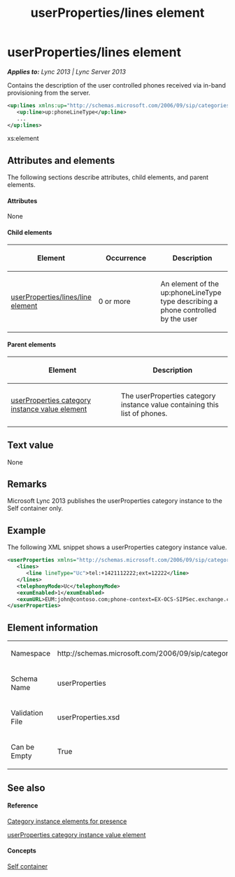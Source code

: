 ﻿---
title: userProperties/lines element
TOCTitle: userProperties/lines element
ms:assetid: 4489d5ee-7ac3-4851-9ec4-06d62b3e6fc8
ms:mtpsurl: https://msdn.microsoft.com/en-us/library/Dn438970(v=office.15)
ms:contentKeyID: 57094015
ms.date: 07/24/2014
mtps_version: v=office.15
dev_langs:
- xml
---

# userProperties/lines element


_**Applies to:** Lync 2013 | Lync Server 2013_

Contains the description of the user controlled phones received via in-band provisioning from the server.

``` xml
<up:lines xmlns:up="http://schemas.microsoft.com/2006/09/sip/categories" >
   <up:line>up:phoneLineType</up:line>
   ...
</up:lines>
```

xs:element

## Attributes and elements

The following sections describe attributes, child elements, and parent elements.

#### Attributes

None

#### Child elements

<table>
<colgroup>
<col style="width: 33%" />
<col style="width: 33%" />
<col style="width: 33%" />
</colgroup>
<thead>
<tr class="header">
<th><p>Element</p></th>
<th><p>Occurrence</p></th>
<th><p>Description</p></th>
</tr>
</thead>
<tbody>
<tr class="odd">
<td><p><a href="userproperties-lines-line-element.md">userProperties/lines/line element</a></p></td>
<td><p>0 or more</p></td>
<td><p>An element of the up:phoneLineType type describing a phone controlled by the user</p></td>
</tr>
</tbody>
</table>


#### Parent elements

<table>
<colgroup>
<col style="width: 50%" />
<col style="width: 50%" />
</colgroup>
<thead>
<tr class="header">
<th><p>Element</p></th>
<th><p>Description</p></th>
</tr>
</thead>
<tbody>
<tr class="odd">
<td><p><a href="userproperties-category-instance-value-element.md">userProperties category instance value element</a></p></td>
<td><p>The userProperties category instance value containing this list of phones.</p></td>
</tr>
</tbody>
</table>


## Text value

None

## Remarks

Microsoft Lync 2013 publishes the userProperties category instance to the Self container only.

## Example

The following XML snippet shows a userProperties category instance value.

``` xml
<userProperties xmlns="http://schemas.microsoft.com/2006/09/sip/categories">
   <lines>
      <line lineType="Uc">tel:+1421112222;ext=12222</line>
   </lines>
   <telephonyMode>Uc</telephonyMode>
   <exumEnabled>1</exumEnabled>
   <exumURL>EUM:john@contoso.com;phone-context=EX-OCS-SIPSec.exchange.contoso.com</exumURL>
</userProperties>
```

## Element information

<table>
<colgroup>
<col style="width: 50%" />
<col style="width: 50%" />
</colgroup>
<tbody>
<tr class="odd">
<td><p>Namespace</p></td>
<td><p>http://schemas.microsoft.com/2006/09/sip/categories</p></td>
</tr>
<tr class="even">
<td><p>Schema Name</p></td>
<td><p>userProperties</p></td>
</tr>
<tr class="odd">
<td><p>Validation File</p></td>
<td><p>userProperties.xsd</p></td>
</tr>
<tr class="even">
<td><p>Can be Empty</p></td>
<td><p>True</p></td>
</tr>
</tbody>
</table>


## See also

#### Reference

[Category instance elements for presence](category-instance-elements-for-presence.md)

[userProperties category instance value element](userproperties-category-instance-value-element.md)

#### Concepts

[Self container](self-container.md)

